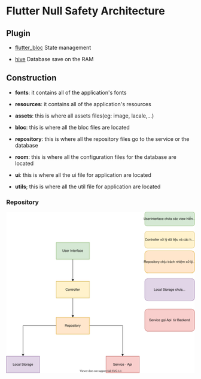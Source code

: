 # Flutter Null Safety Architecture

## Plugin 

- [flutter_bloc](https://pub.dev/packages/flutter_bloc) State management

- [hive](https://pub.dev/packages/hive) Database save on the RAM

## Construction

- **fonts**: it contains all of the application's fonts

- **resources**: it contains all of the application's resources

- **assets**: this is where all assets files(eg: image, lacale,...)
- **bloc**: this is where all the bloc files are located

- **repository**: this is where all the repository files go to the service or the database 

- **room**: this is where all the configuration files for the database are located

- **ui**: this is where all the ui file for application are located

- **utils**; this is where all the util file for application are located

### Repository

![Repository Architecture](./docs/repository_architecture.svg)

